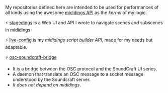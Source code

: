 My repositories defined here are intended to be used for performances of all kinds using the awesome [mididings API](https://github.com/mididings/mididings) as the *kernel* of my logic.

⚡ [stagedings](https://github.com/stefets/stagedings) is a Web UI and API I wrote to navigate scenes and subscenes in mididings

⚡ [live-config](https://github.com/stefets/live-config) is my *mididings script builder API*, made for my needs but adaptable.

⚡ [osc-soundcraft-bridge](https://github.com/stefets/osc-soundcraft-bridge) 
* It is a bridge between the OSC protocol and the SoundCraft UI series. 
* A daemon that translate an OSC message to a socket message understood by the Soundcraft server.
* *It does not depend on mididings*. 
